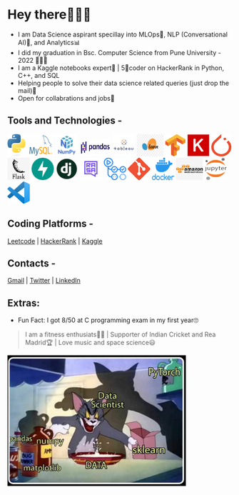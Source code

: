 # Hey there🧑‍🚀🚀

- I am Data Science aspirant specillay into MLOps🔨, NLP (Conversational AI)💭, and Analytics📊
- I did my graduation in Bsc. Computer Science from Pune University - 2022 🧑🏽‍🎓
- I am a Kaggle notebooks expert🥼 | 5🌟coder on HackerRank in Python, C++, and SQL
- Helping people to solve their data science related queries (just drop the mail)📩
- Open for collabrations and jobs💼

## Tools and Technologies -
<img src='https://github.com/karan842/karan842/blob/master/icons/python-logo-only.png' height=50px width=40px></img>  <img src='https://github.com/karan842/karan842/blob/master/icons/MySQL-Logo.png' height=50px width=60px></img>  <img src='https://github.com/karan842/karan842/blob/master/icons/105040771-43887300-5a88-11eb-9f01-bee100b9ef22.png' height=50px width=50px></img>  <img src='https://github.com/karan842/karan842/blob/master/icons/Pandas_logo.png' height=40px width=70px></img>  <img src='https://github.com/karan842/karan842/blob/master/icons/icon-tableau.png' height=50px width=50px></img>  <img src='https://github.com/karan842/karan842/blob/master/icons/sklearn.png' height=50px width=60px></img>  <img src='https://github.com/karan842/karan842/blob/master/icons/Tensorflow_logo.png' height=50px width=45px></img>  <img src='https://github.com/karan842/karan842/blob/master/icons/Keras_logo.png' height=50px width=50px></img>  <img src='https://github.com/karan842/karan842/blob/master/icons/PyTorch_logo.png' height=50px width=45px></img>  <img src='https://github.com/karan842/karan842/blob/master/icons/flask.png' height=50px width=50px></img>  <img src='https://github.com/karan842/karan842/blob/master/icons/fastapi.png' height=50px width=50px></img>  <img src='https://github.com/karan842/karan842/blob/master/icons/django.png' height=50px width=50px></img>  <img src='https://github.com/karan842/karan842/blob/master/icons/rasa.png' height=50px width=50px></img>  <img src='https://github.com/karan842/karan842/blob/master/icons/actions.png' height=50px width=50px></img> <img src='https://github.com/karan842/karan842/blob/master/icons/Git-Icon-1788C.png' height=50px width=50px></img> <img src='https://github.com/karan842/karan842/blob/master/icons/docker.png' height=50px width=50px></img>  <img src='https://github.com/karan842/karan842/blob/master/icons/aws-logo.png' height=50px width=60px></img>  <img src='https://github.com/karan842/karan842/blob/master/icons/Jupyter_logo.png' height=50px width=50px></img>  <img src='https://github.com/karan842/karan842/blob/master/icons/Visual_Studio_Code.png' height=50px width=50px></img>

## Coding Platforms -

[Leetcode](https://leetcode.com/karanshingde/) | [HackerRank](https://www.hackerrank.com/karanshingde) | [Kaggle](https://www.kaggle.com/karan842)

## Contacts -

[Gmail](karanshingde@gmail.com) | [Twitter](https://twitter.com/KuchBhiKaran) | [LinkedIn](https://linkedin.com/in/karanshingde)

## Extras: 


- Fun Fact: I got 8/50 at C programming exam in my first year🙄

> I am a fitness enthusiats🏋🏽 | Supporter of Indian Cricket and Rea Madrid🏆 | Love music and space science😃

<img src='https://github.com/karan842/karan842/blob/master/icons/data.png' height=300px width=400px></img>
